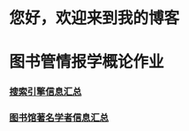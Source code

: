 # 您好，欢迎来到我的博客
# 图书管情报学概论作业

### [搜索引擎信息汇总](https://wxyzpzn.github.io/4.html)
### [图书馆著名学者信息汇总](https://wxyzpzn.github.io/4.html)
 














